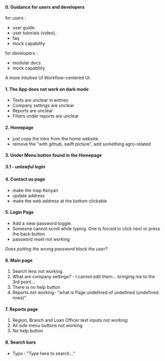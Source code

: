 #### 0. Guidance for users and developers
for users :
 - user guide.
 - user tutorials (video).
 - faq
 - mock capability


for developers :
  - modular docs
  - mock capability

A more intuitive UI
Workflow-centered UI.

#### 1. The App does not work on dark mode
- Texts are unclear in entries
- Company settings are unclear
- Reports are unclear
- Filters under reports are unclear


#### 2. Homepage
- just copy the intro from the home website.
- remove the "with github, swift picture", add something agro-related

#### 3. Under Menu button found in the Homepage

##### 3.1 - unlawful login

#### 4. Contact us page
- make the map Kenyan
- update address
- make the web address at the bottom clickable

#### 5. Login Page
- Add a view password toggle.
- Someone cannot scroll while typing. One is forced to click next or press the back button
- password reset not working

*Does putting the wrong password block the user?*  

#### 6. Main page
1. Search lens not working.
2. What are company settings? - I cannot edit them... bringing me to the 3rd point...
3. There is no help button
4. Reports not working- "what is Page undefined of undefined (undefined rows)"

#### 7. Reports page
1. Region, Branch and Loan Officer text inputs not working
2. All side menu buttons not working
3. No help button

#### 8. Search bars
- Typo : "Type here to search..."
